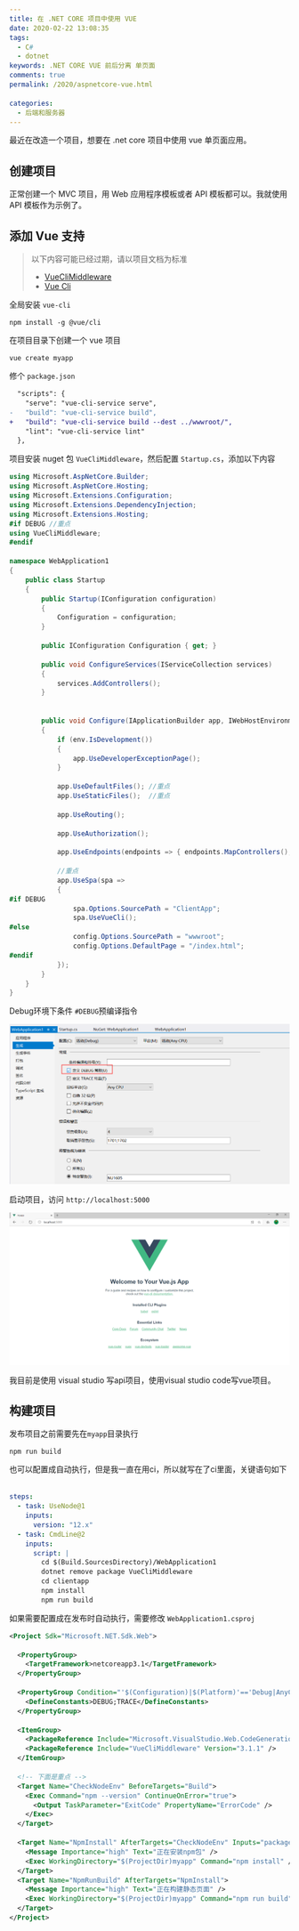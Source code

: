 ```yaml
---
title: 在 .NET CORE 项目中使用 VUE
date: 2020-02-22 13:08:35
tags: 
  - C#
  - dotnet
keywords: .NET CORE VUE 前后分离 单页面
comments: true
permalink: /2020/aspnetcore-vue.html

categories: 
  - 后端和服务器
---
```


最近在改造一个项目，想要在 .net core 项目中使用 vue 单页面应用。

<!-- more -->

## 创建项目

正常创建一个 MVC 项目，用 Web 应用程序模板或者 API 模板都可以。我就使用 API 模板作为示例了。

## 添加 Vue 支持

> 以下内容可能已经过期，请以项目文档为标准
> - [VueCliMiddleware](https://github.com/EEParker/aspnetcore-vueclimiddleware)
> - [Vue Cli](https://cli.vuejs.org/zh/guide/)


全局安装 `vue-cli`

```
npm install -g @vue/cli
```

在项目目录下创建一个 vue 项目

```
vue create myapp
```

修个 `package.json`

```diff package.json
  "scripts": {
    "serve": "vue-cli-service serve",
-   "build": "vue-cli-service build",
+   "build": "vue-cli-service build --dest ../wwwroot/",
    "lint": "vue-cli-service lint"
  },
```

项目安装 nuget 包 `VueCliMiddleware`，然后配置 `Startup.cs`，添加以下内容


```cs Startup.cs
using Microsoft.AspNetCore.Builder;
using Microsoft.AspNetCore.Hosting;
using Microsoft.Extensions.Configuration;
using Microsoft.Extensions.DependencyInjection;
using Microsoft.Extensions.Hosting;
#if DEBUG //重点
using VueCliMiddleware;
#endif

namespace WebApplication1
{
    public class Startup
    {
        public Startup(IConfiguration configuration)
        {
            Configuration = configuration;
        }

        public IConfiguration Configuration { get; }

        public void ConfigureServices(IServiceCollection services)
        {
            services.AddControllers();
        }


        public void Configure(IApplicationBuilder app, IWebHostEnvironment env)
        {
            if (env.IsDevelopment())
            {
                app.UseDeveloperExceptionPage();
            }

            app.UseDefaultFiles(); //重点
            app.UseStaticFiles();  //重点

            app.UseRouting();

            app.UseAuthorization();

            app.UseEndpoints(endpoints => { endpoints.MapControllers(); });

            //重点
            app.UseSpa(spa =>
            {
#if DEBUG
                spa.Options.SourcePath = "ClientApp";
                spa.UseVueCli();
#else
                config.Options.SourcePath = "wwwroot";
                config.Options.DefaultPage = "/index.html";
#endif
            });
        }
    }
}
```

Debug环境下条件 `#DEBUG`预编译指令

![](./img/Snipaste_2020-02-22_10-15-44.png)

启动项目，访问 `http://localhost:5000`

![](./img/Snipaste_2020-02-22_10-25-21.png)

我目前是使用 visual studio 写api项目，使用visual studio code写vue项目。

## 构建项目

发布项目之前需要先在`myapp`目录执行

```
npm run build
```

也可以配置成自动执行，但是我一直在用ci，所以就写在了ci里面，关键语句如下

```yaml azure-pipelines.yml

steps:
  - task: UseNode@1
    inputs:
      version: "12.x"
  - task: CmdLine@2
    inputs:
      script: |
        cd $(Build.SourcesDirectory)/WebApplication1
        dotnet remove package VueCliMiddleware
        cd clientapp
        npm install
        npm run build
```

如果需要配置成在发布时自动执行，需要修改 `WebApplication1.csproj`

```xml WebApplication1.csproj
<Project Sdk="Microsoft.NET.Sdk.Web">

  <PropertyGroup>
    <TargetFramework>netcoreapp3.1</TargetFramework>
  </PropertyGroup>

  <PropertyGroup Condition="'$(Configuration)|$(Platform)'=='Debug|AnyCPU'">
    <DefineConstants>DEBUG;TRACE</DefineConstants>
  </PropertyGroup>

  <ItemGroup>
    <PackageReference Include="Microsoft.VisualStudio.Web.CodeGeneration.Design" Version="3.1.1" />
    <PackageReference Include="VueCliMiddleware" Version="3.1.1" />
  </ItemGroup>

  <!-- 下面是重点 -->
  <Target Name="CheckNodeEnv" BeforeTargets="Build">
    <Exec Command="npm --version" ContinueOnError="true">
      <Output TaskParameter="ExitCode" PropertyName="ErrorCode" />
    </Exec>
  </Target>

  <Target Name="NpmInstall" AfterTargets="CheckNodeEnv" Inputs="package.json" Outputs="packages-lock.json">
    <Message Importance="high" Text="正在安装npm包" />
    <Exec WorkingDirectory="$(ProjectDir)myapp" Command="npm install" />
  </Target>
  <Target Name="NpmRunBuild" AfterTargets="NpmInstall">
    <Message Importance="high" Text="正在构建静态页面" />
    <Exec WorkingDirectory="$(ProjectDir)myapp" Command="npm run build" />
  </Target>
</Project>
```
